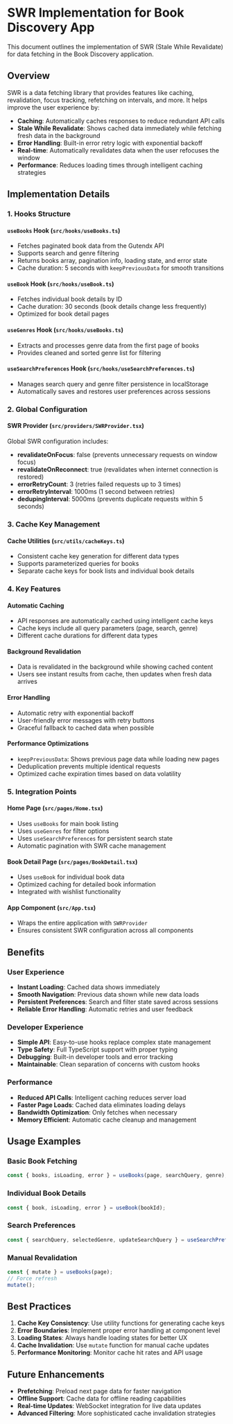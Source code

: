 # SWR Implementation for Book Discovery App

This document outlines the implementation of SWR (Stale While Revalidate) for data fetching in the Book Discovery application.

## Overview

SWR is a data fetching library that provides features like caching, revalidation, focus tracking, refetching on intervals, and more. It helps improve the user experience by:

- **Caching**: Automatically caches responses to reduce redundant API calls
- **Stale While Revalidate**: Shows cached data immediately while fetching fresh data in the background
- **Error Handling**: Built-in error retry logic with exponential backoff
- **Real-time**: Automatically revalidates data when the user refocuses the window
- **Performance**: Reduces loading times through intelligent caching strategies

## Implementation Details

### 1. Hooks Structure

#### `useBooks` Hook (`src/hooks/useBooks.ts`)
- Fetches paginated book data from the Gutendx API
- Supports search and genre filtering
- Returns books array, pagination info, loading state, and error state
- Cache duration: 5 seconds with `keepPreviousData` for smooth transitions

#### `useBook` Hook (`src/hooks/useBook.ts`)
- Fetches individual book details by ID
- Cache duration: 30 seconds (book details change less frequently)
- Optimized for book detail pages

#### `useGenres` Hook (`src/hooks/useBooks.ts`)
- Extracts and processes genre data from the first page of books
- Provides cleaned and sorted genre list for filtering

#### `useSearchPreferences` Hook (`src/hooks/useSearchPreferences.ts`)
- Manages search query and genre filter persistence in localStorage
- Automatically saves and restores user preferences across sessions

### 2. Global Configuration

#### SWR Provider (`src/providers/SWRProvider.tsx`)
Global SWR configuration includes:
- **revalidateOnFocus**: false (prevents unnecessary requests on window focus)
- **revalidateOnReconnect**: true (revalidates when internet connection is restored)
- **errorRetryCount**: 3 (retries failed requests up to 3 times)
- **errorRetryInterval**: 1000ms (1 second between retries)
- **dedupingInterval**: 5000ms (prevents duplicate requests within 5 seconds)

### 3. Cache Key Management

#### Cache Utilities (`src/utils/cacheKeys.ts`)
- Consistent cache key generation for different data types
- Supports parameterized queries for books
- Separate cache keys for book lists and individual book details

### 4. Key Features

#### Automatic Caching
- API responses are automatically cached using intelligent cache keys
- Cache keys include all query parameters (page, search, genre)
- Different cache durations for different data types

#### Background Revalidation
- Data is revalidated in the background while showing cached content
- Users see instant results from cache, then updates when fresh data arrives

#### Error Handling
- Automatic retry with exponential backoff
- User-friendly error messages with retry buttons
- Graceful fallback to cached data when possible

#### Performance Optimizations
- `keepPreviousData`: Shows previous page data while loading new pages
- Deduplication prevents multiple identical requests
- Optimized cache expiration times based on data volatility

### 5. Integration Points

#### Home Page (`src/pages/Home.tsx`)
- Uses `useBooks` for main book listing
- Uses `useGenres` for filter options
- Uses `useSearchPreferences` for persistent search state
- Automatic pagination with SWR cache management

#### Book Detail Page (`src/pages/BookDetail.tsx`)
- Uses `useBook` for individual book data
- Optimized caching for detailed book information
- Integrated with wishlist functionality

#### App Component (`src/App.tsx`)
- Wraps the entire application with `SWRProvider`
- Ensures consistent SWR configuration across all components

## Benefits

### User Experience
- **Instant Loading**: Cached data shows immediately
- **Smooth Navigation**: Previous data shown while new data loads
- **Persistent Preferences**: Search and filter state saved across sessions
- **Reliable Error Handling**: Automatic retries and user feedback

### Developer Experience
- **Simple API**: Easy-to-use hooks replace complex state management
- **Type Safety**: Full TypeScript support with proper typing
- **Debugging**: Built-in developer tools and error tracking
- **Maintainable**: Clean separation of concerns with custom hooks

### Performance
- **Reduced API Calls**: Intelligent caching reduces server load
- **Faster Page Loads**: Cached data eliminates loading delays
- **Bandwidth Optimization**: Only fetches when necessary
- **Memory Efficient**: Automatic cache cleanup and management

## Usage Examples

### Basic Book Fetching
```typescript
const { books, isLoading, error } = useBooks(page, searchQuery, genre);
```

### Individual Book Details
```typescript
const { book, isLoading, error } = useBook(bookId);
```

### Search Preferences
```typescript
const { searchQuery, selectedGenre, updateSearchQuery } = useSearchPreferences();
```

### Manual Revalidation
```typescript
const { mutate } = useBooks(page);
// Force refresh
mutate();
```

## Best Practices

1. **Cache Key Consistency**: Use utility functions for generating cache keys
2. **Error Boundaries**: Implement proper error handling at component level
3. **Loading States**: Always handle loading states for better UX
4. **Cache Invalidation**: Use `mutate` function for manual cache updates
5. **Performance Monitoring**: Monitor cache hit rates and API usage

## Future Enhancements

- **Prefetching**: Preload next page data for faster navigation
- **Offline Support**: Cache data for offline reading capabilities
- **Real-time Updates**: WebSocket integration for live data updates
- **Advanced Filtering**: More sophisticated cache invalidation strategies
